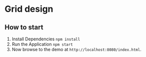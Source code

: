 # Grid design

## How to start
1. Install Dependencies `npm install`
2. Run the Application `npm start`
3. Now browse to the demo at `http://localhost:8080/index.html`.